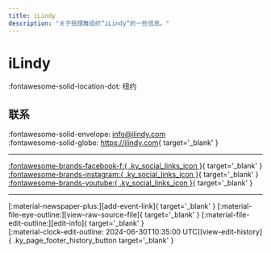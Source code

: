 ```yaml
---
title: iLindy
description: "关于摇摆舞组织“iLindy”的一些信息。"
---
```


# iLindy

:fontawesome-solid-location-dot: 纽约  


## 联系

:fontawesome-solid-envelope: <info@ilindy.com>  
:fontawesome-solid-globe: <https://ilindy.com>{ target='_blank' }  

---

 [:fontawesome-brands-facebook-f:{ .ky_social_links_icon }](https://www.facebook.com/iLindyhop){ target='_blank' } [:fontawesome-brands-instagram:{ .ky_social_links_icon }](https://instagram.com/ilindy_hop){ target='_blank' } [:fontawesome-brands-youtube:{ .ky_social_links_icon }](https://youtube.com/ilindy){ target='_blank' }

---

<div class="ky_page_footer" markdown>
<div class="ky_page_footer_trailing" markdown="span">
[:material-newspaper-plus:][add-event-link]{ target='_blank' }
[:material-file-eye-outline:][view-raw-source-file]{ target='_blank' }
[:material-file-edit-outline:][edit-info]{ target='_blank' }
</div>
<div class="ky_page_footer_leading" markdown="span">
[:material-clock-edit-outline: 2024-06-30T10:35:00 UTC][view-edit-history]{ .ky_page_footer_history_button target='_blank' }
</div>
</div>

[add-event-link]: https://github.com/swingdance/events/issues/new?assignees=&labels=add+event&projects=&template=02-add_entity.yml&title=%5Ben_US%5D%20Add%20Event%3A%20%3CName%3E&region=en_US&province=New%20York&city=New%20York&org_id=ilindy "添加活动"
[view-raw-source-file]: https://github.com/swingdance/orgs/blob/main/en_US/ilindy.json "查看原始源文件"
[edit-info]: https://github.com/swingdance/orgs/issues/new?assignees=&labels=update+org&projects=&template=03-update_entity.yml&title=%5Ben_US%5D%20Update%20Org%3A%20iLindy&region=en_US&id=ilindy&name=iLindy "编辑信息"

[view-edit-history]: https://github.com/swingdance/orgs/commits/main/en_US/ilindy.json "查看编辑历史"
